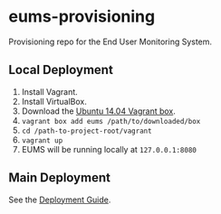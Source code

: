 eums-provisioning
=================

Provisioning repo for the End User Monitoring System.

## Local Deployment

1. Install Vagrant.
2. Install VirtualBox.
3. Download the [Ubuntu 14.04 Vagrant box](https://cloud-images.ubuntu.com/vagrant/trusty/current/trusty-server-cloudimg-amd64-vagrant-disk1.box).
4. `vagrant box add eums /path/to/downloaded/box`
5. `cd /path-to-project-root/vagrant`
6. `vagrant up`
7. EUMS will be running locally at `127.0.0.1:8080`

## Main Deployment

See the [Deployment Guide](https://github.com/unicefuganda/eums/wiki/Deployment-Guide).
